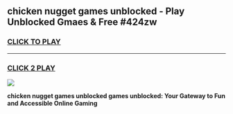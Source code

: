 
## chicken nugget games unblocked - Play Unblocked Gmaes & Free #424zw
<h3>
<a href="https://news.freeplayer.one?title=chicken_nugget_games_unblocked&ref=03M">CLICK TO PLAY</a></h3>
<hr>

<h3>
<a href="https://news.freeplayer.one?title=chicken_nugget_games_unblocked&ref=03M">CLICK 2 PLAY</a>
  
</h3>

<a href="https://news.freeplayer.one?title=chicken_nugget_games_unblocked&ref=03M"><img src="https://clearcache.store/games.png"></a>


**chicken nugget games unblocked games unblocked: Your Gateway to Fun and Accessible Online Gaming**
